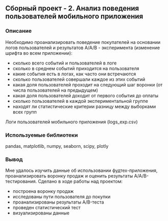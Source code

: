 ## Сборный проект - 2. Анализ поведения пользователей мобильного приложения

### Описание
Необходимо проанализировать поведение покупателей на основании логов пользователей и результатов А/А/В - эксперимента (изменение шрифта во всем приложении):
- сколько всего событий и пользователей в логе
- сколько в среднем событий приходится на пользователя
- какие события есть в логах, как часто они встречаются
- сколько пользователей совершали каждое из этих событий
- какая доля пользователей проходит на следующий шаг воронки (от числа пользователей на предыдущем)
- какая доля пользователей доходит от первого события до оплаты
- сколько пользователей в каждой экспериментальной группе
- находят ли статистические критерии разницу между выборками всех групп

Логи пользователей мобильного приложения (logs_exp.csv)

### Используемые библиотеки
pandas, matplotlib, numpy, seaborn, scipy, plotly

### Вывод
Мне удалось изучить данные об использовании фудтех-приложения, проанализировать воронку продаж и оценить результаты A/A/B-тестирования.
Сделано в ходе работы над проектом: 
- построена воронку продаж
- исследованы пути пользователя до покупки
- проанализированы результаты A/B-теста
- проведен статистический тест
- визуализированы данные
